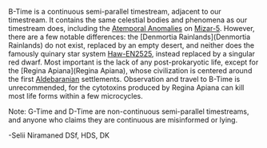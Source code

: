 B-Time is a continuous semi-parallel timestream, adjacent to our timestream. It contains the same celestial bodies and phenomena as our timestream does, including the [Atemporal Anomalies](https://lexicon.za3k.com/index.php/Atemporal%20Anomaly) on [Mizar-5](Mizar-5). However, there are a few notable differences: the [Denmortia Rainlands](Denmortia Rainlands) do not exist, replaced by an empty desert, and neither does the famously quinary star system [Haw-EN2525](Haw-EN2525), instead replaced by a singular red dwarf. Most important is the lack of any post-prokaryotic life, except for the [Regina Apiana](Regina Apiana), whose civilization is centered around the first [Aldebaranian](https://lexicon.za3k.com/index.php/Aldebaranians,%20The) settlements. Observation and travel to B-Time is unrecommended, for the cytotoxins produced by Regina Apiana can kill most life forms within a few microcycles.

Note: G-Time and D-Time are non-continuous semi-parallel timestreams, and anyone who claims they are continuous are misinformed or lying.

-Selii Niramaned DSf, HDS, DK
